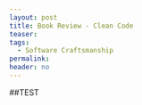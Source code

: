 ```yaml
---
layout: post
title: Book Review - Clean Code
teaser:
tags:
  - Software Craftsmanship
permalink:
header: no
---
```


##TEST
